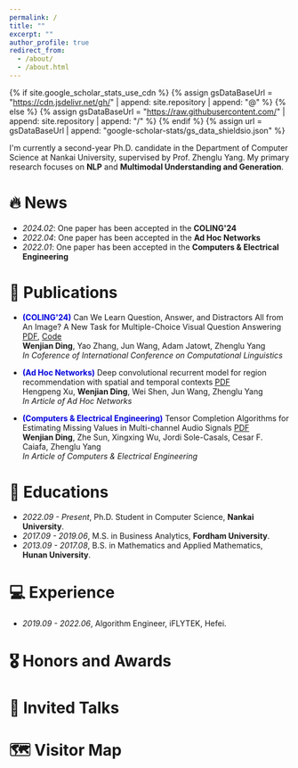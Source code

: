 ```yaml
---
permalink: /
title: ""
excerpt: ""
author_profile: true
redirect_from: 
  - /about/
  - /about.html
---
```


{% if site.google_scholar_stats_use_cdn %}
{% assign gsDataBaseUrl = "https://cdn.jsdelivr.net/gh/" | append: site.repository | append: "@" %}
{% else %}
{% assign gsDataBaseUrl = "https://raw.githubusercontent.com/" | append: site.repository | append: "/" %}
{% endif %}
{% assign url = gsDataBaseUrl | append: "google-scholar-stats/gs_data_shieldsio.json" %}

<span class='anchor' id='about-me'></span>

I'm currently a second-year Ph.D. candidate in the Department of Computer Science at Nankai University, supervised by Prof. Zhenglu Yang.
My primary research focuses on **NLP** and **Multimodal Understanding and Generation**. 

# 🔥 News
- *2024.02*: One paper has been accepted in the **COLING'24** 
- *2022.04*: One paper has been accepted in the **Ad Hoc Networks** 
- *2022.01*: One paper has been accepted in the **Computers & Electrical Engineering** 

# 📝 Publications

- **<font color="#0000dd">(COLING'24)</font>** Can We Learn Question, Answer, and Distractors All from An
Image? A New Task for Multiple-Choice Visual Question Answering [PDF](https://github.com), [Code](https://github.com)     
**Wenjian Ding**, Yao Zhang, Jun Wang, Adam Jatowt, Zhenglu Yang     
*In Coference of International Conference on Computational Linguistics*

- **<font color="#0000dd">(Ad Hoc Networks)</font>** Deep convolutional recurrent model for region recommendation with 
spatial and temporal contexts [PDF](https://github.com)     
Hengpeng Xu, **Wenjian Ding**, Wei Shen, Jun Wang, Zhenglu Yang     
*In Article of Ad Hoc Networks*

- **<font color="#0000dd">(Computers & Electrical Engineering)</font>** Tensor Completion Algorithms for Estimating
Missing Values in Multi-channel Audio Signals [PDF](https://github.com)     
**Wenjian Ding**, Zhe Sun, Xingxing Wu, Jordi Sole-Casals, Cesar F. Caiafa, Zhenglu Yang     
*In Article of Computers & Electrical Engineering*

# 📖 Educations
- *2022.09 - Present*, Ph.D. Student in Computer Science, **Nankai University**.
- *2017.09 - 2019.06*, M.S. in Business Analytics, **Fordham University**. 
- *2013.09 - 2017.08*, B.S. in Mathematics and Applied Mathematics, **Hunan University**. 

# 💻 Experience
- *2019.09 - 2022.06*, Algorithm Engineer, iFLYTEK, Hefei.

# 🎖 Honors and Awards

# 💬 Invited Talks

# 🗺️ Visitor Map
<script type='text/javascript' id='clustrmaps' src='//cdn.clustrmaps.com/map_v2.js?cl=ffffff&w=300&t=tt&d=iFnG-gCYuh0KVMFBlfFNzO88qE0F5Pvvs6wBSEusVqU'></script>